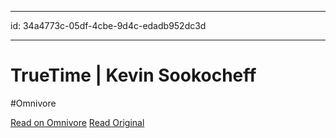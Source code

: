 
---
id: 34a4773c-05df-4cbe-9d4c-edadb952dc3d

---

# TrueTime | Kevin Sookocheff
#Omnivore

[Read on Omnivore](https://omnivore.app/me/true-time-kevin-sookocheff-191b3d72e0e)
[Read Original](https://sookocheff.com/post/time/truetime/)

